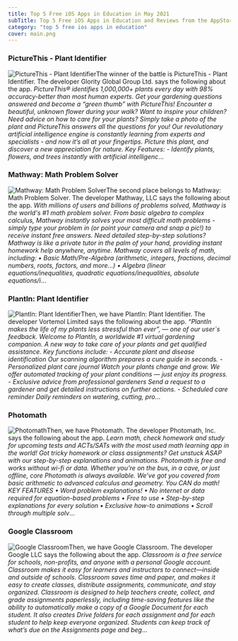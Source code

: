 ```yaml
---
title: Top 5 Free iOS Apps in Education in May 2021
subTitle: Top 5 Free iOS Apps in Education and Reviews from the AppStore in May 2021.
category: "top 5 free ios apps in education"
cover: main.png
---
```


### PictureThis - Plant Identifier

![PictureThis - Plant Identifier](https://is5-ssl.mzstatic.com/image/thumb/Purple115/v4/7a/16/f7/7a16f7aa-2c6f-7d71-4ac2-692f6a1e65ec/AppIcon-0-0-1x_U007emarketing-0-0-0-7-0-0-sRGB-0-0-0-GLES2_U002c0-512MB-85-220-0-0.png/100x100bb.png)The winner of the battle is PictureThis - Plant Identifier. The developer Glority Global Group Ltd. says the following about the app. _PictureThis® identifies 1,000,000+ plants every day with 98% accuracy-better than most human experts. Get your gardening questions answered and become a “green thumb” with PictureThis!  Encounter a beautiful, unknown flower during your walk?  Want to inspire your children?  Need advice on how to care for your plants?  Simply take a photo of the plant and PictureThis answers all the questions for you!  Our revolutionary artificial intelligence engine is constantly learning from experts and specialists - and now it’s all at your fingertips. Picture this plant, and discover a new appreciation for nature.  Key Features:  - Identify plants, flowers, and trees instantly with artificial intelligenc_...

### Mathway: Math Problem Solver

![Mathway: Math Problem Solver](https://is1-ssl.mzstatic.com/image/thumb/Purple115/v4/2b/aa/19/2baa194a-1dca-a45b-c6f4-f4b59c0b6516/AppIcons-1x_U007emarketing-3-85-220.png/100x100bb.png)The second place belongs to Mathway: Math Problem Solver. The developer Mathway, LLC says the following about the app. _With millions of users and billions of problems solved, Mathway is the world's #1 math problem solver. From basic algebra to complex calculus, Mathway instantly solves your most difficult math problems - simply type your problem in (or point your camera and snap a pic!) to receive instant free answers.  Need detailed step-by-step solutions? Mathway is like a private tutor in the palm of your hand, providing instant homework help anywhere, anytime.  Mathway covers all levels of math, including: • Basic Math/Pre-Algebra (arithmetic, integers, fractions, decimal numbers, roots, factors, and more...) • Algebra (linear equations/inequalities, quadratic equations/inequalities, absolute equations/i_...

### PlantIn: Plant Identifier

![PlantIn: Plant Identifier](https://is2-ssl.mzstatic.com/image/thumb/Purple125/v4/88/de/b1/88deb122-909f-6da1-1ef1-ebc2c8e3738c/AppIcon-0-1x_U007emarketing-0-10-0-85-220.png/100x100bb.png)Then, we have PlantIn: Plant Identifier. The developer Vortemol Limited says the following about the app. _“PlantIn makes the life of my plants less stressful than ever”, — one of our user`s feedback.  Welcome to PlantIn, a worldwide #1 virtual gardening companion. A new way to take care of your plants and get qualified assistance.   Key functions include:  - Accurate plant and disease identification Our scanning algorithm prepares a cure guide in seconds.   - Personalized plant care journal Watch your plants change and grow. We offer automated tracking of your plant conditions — just enjoy its progress.  - Exclusive advice from professional gardeners Send a request to a gardener and get detailed instructions on further actions.  - Scheduled care reminder Daily reminders on watering, cutting, pro_...

### Photomath

![Photomath](https://is4-ssl.mzstatic.com/image/thumb/Purple125/v4/c2/a7/0a/c2a70a5c-b5ed-8647-60cd-cdcad8362ae8/AppIcon-0-0-1x_U007emarketing-0-0-0-7-0-0-sRGB-0-0-0-GLES2_U002c0-512MB-85-220-0-0.png/100x100bb.png)Then, we have Photomath. The developer Photomath, Inc. says the following about the app. _Learn math, check homework and study for upcoming tests and ACTs/SATs with the most used math learning app in the world! Got tricky homework or class assignments? Get unstuck ASAP with our step-by-step explanations and animations.    Photomath is free and works without wi-fi or data. Whether you’re on the bus, in a cave, or just offline, core Photomath is always available.   We’ve got you covered from basic arithmetic to advanced calculus and geometry. You CAN do math!   KEY FEATURES • Word problem explanations! • No internet or data required for equation-based problems  • Free to use • Step-by-step explanations for every solution  • Exclusive how-to animations • Scroll through multiple solv_...

### Google Classroom

![Google Classroom](https://is3-ssl.mzstatic.com/image/thumb/Purple115/v4/8d/a9/8d/8da98d8b-ad09-bd5f-b292-988ca9da74fb/AppIcon-0-0-1x_U007emarketing-0-0-0-6-0-0-sRGB-0-0-0-GLES2_U002c0-512MB-85-220-0-0.png/100x100bb.png)Then, we have Google Classroom. The developer Google LLC says the following about the app. _Classroom is a free service for schools, non-profits, and anyone with a personal Google account. Classroom makes it easy for learners and instructors to connect—inside and outside of schools. Classroom saves time and paper, and makes it easy to create classes, distribute assignments, communicate, and stay organized.  Classroom is designed to help teachers create, collect, and grade assignments paperlessly, including time-saving features like the ability to automatically make a copy of a Google Document for each student. It also creates Drive folders for each assignment and for each student to help keep everyone organized.  Students can keep track of what’s due on the Assignments page and beg_...

